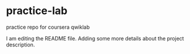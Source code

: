 # practice-lab
practice repo for coursera qwiklab

I am editing the README file. Adding some more details about the project description.
